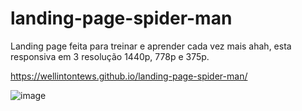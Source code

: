 # landing-page-spider-man

Landing page feita para treinar e aprender cada vez mais ahah, esta responsiva em 3 resolução 1440p, 778p e 375p.

https://wellintontews.github.io/landing-page-spider-man/

![image](https://user-images.githubusercontent.com/104763390/186500056-ace3c463-c061-4172-a680-37ffd2f24052.png)

